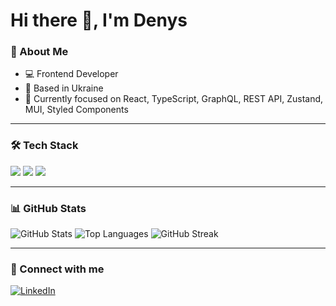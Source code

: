 # Hi there 👋, I'm Denys

### 🚀 About Me
- 💻 Frontend  Developer
- 📍 Based in Ukraine
- 🌱 Currently focused on React, TypeScript, GraphQL, REST API, Zustand, MUI, Styled Components

---

### 🛠 Tech Stack
<p>
  <img src="https://skillicons.dev/icons?i=html,css,js,ts,react,nextjs,graphql,redux,mui,figma,git" />
  <img src="https://img.shields.io/badge/Zustand-181717?style=flat&logo=react&logoColor=white" />
  <img src="https://img.shields.io/badge/Styled--Components-DB7093?style=flat&logo=styled-components&logoColor=white" />
</p>

---

### 📊 GitHub Stats
![GitHub Stats](https://github-readme-stats.vercel.app/api?username=DenysKoliak11&show_icons=true&theme=radical)
![Top Languages](https://github-readme-stats.vercel.app/api/top-langs/?username=DenysKoliak11&layout=compact&theme=radical)
![GitHub Streak](https://github-readme-streak-stats.herokuapp.com/?user=DenysKoliak11&theme=radical)

---

### 🔗 Connect with me
[![LinkedIn](https://img.shields.io/badge/LinkedIn-blue?style=flat&logo=linkedin&logoColor=white)]([https://linkedin.com/in/your-profile](https://www.linkedin.com/in/denys-koliak/))
